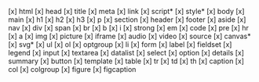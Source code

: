  [x] html
 [x] head
 [x] title
 [x] meta
 [x] link
 [x] script*
 [x] style*
 [x] body
 [x] main
 [x] h1
 [x] h2
 [x] h3
 [x] p
 [x] section
 [x] header
 [x] footer
 [x] aside
 [x] nav
 [x] div
 [x] span
 [x] br
 [x] b
 [x] i
 [x] strong
 [x] em
 [x] code
 [x] pre
 [x] hr
 [x] a
 [x] img
 [x] picture
 [x] iframe
 [x] audio
 [x] video
 [x] source
 [x] canvas*
 [x] svg*
 [x] ul
 [x] ol
 [x] optgroup
 [x] li
 [x] form
 [x] label
 [x] fieldset
 [x] legend
 [x] input
 [x] textarea
 [x] datalist
 [x] select
 [x] option
 [x] details
 [x] summary
 [x] button
 [x] template
 [x] table
 [x] tr
 [x] td
 [x] th
 [x] caption
 [x] col
 [x] colgroup
 [x] figure
 [x] figcaption
